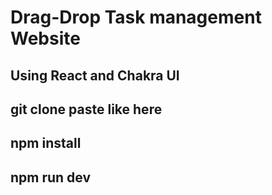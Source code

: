 # Drag-Drop Task management Website
## Using React and Chakra UI 
## git clone paste like here
## npm install
## npm run dev